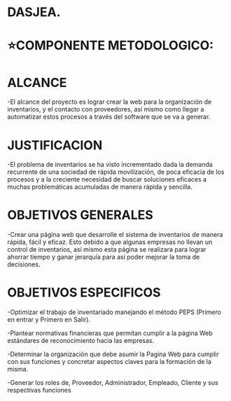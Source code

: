 # DASJEA.
# ⭐COMPONENTE METODOLOGICO:

# ALCANCE
-El alcance del proyecto es lograr crear la web para la organización de inventarios, y el contacto con proveedores, así mismo como llegar a automatizar estos procesos a través del software que se va a generar. 
# JUSTIFICACION
-El problema de inventarios se ha visto incrementado dada la demanda recurrente de una sociedad de rápida movilización, de poca eficacia de los procesos y a la creciente necesidad de buscar soluciones eficaces a muchas problemáticas acumuladas de manera rápida y sencilla. 
# OBJETIVOS GENERALES
-Crear una página web que desarrolle el sistema de inventarios de manera rápida, fácil y eficaz. Esto debido a que algunas empresas no llevan un control de inventarios, así mismo esta página se realizara para lograr ahorrar tiempo y ganar jerarquía para así poder mejorar la toma de decisiones. 
# OBJETIVOS ESPECIFICOS 
-Optimizar el trabajo de inventariado manejando el método PEPS (Primero en entrar y Primero en Salir). 

-Plantear normativas financieras que permitan cumplir a la página Web estándares de reconocimiento hacia las empresas. 

-Determinar la organización que debe asumir la Pagina Web para cumplir con sus funciones y concretar aspectos claves para la formación de la misma.  

-Generar los roles de, Proveedor, Administrador, Empleado, Cliente y sus respectivas funciones 
